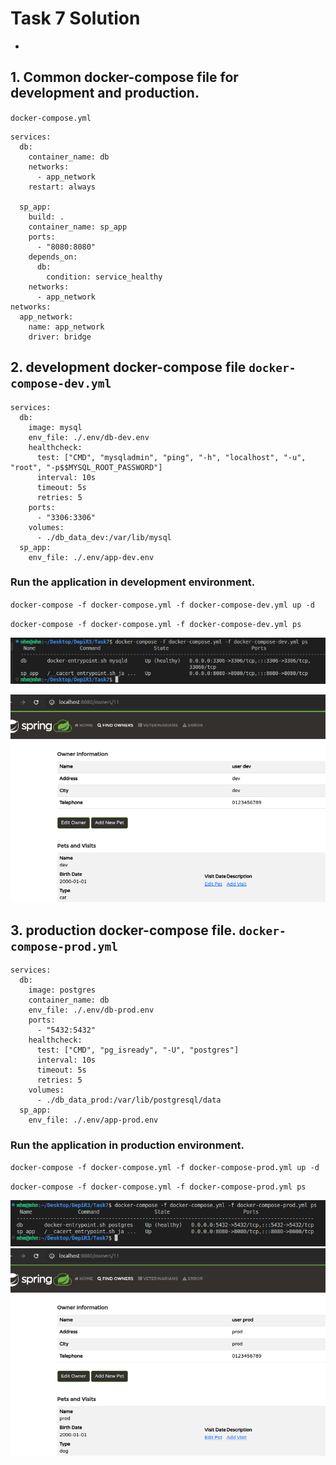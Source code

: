 # Task 7 Solution

*  

## 1. Common docker-compose file for development and production. 

`docker-compose.yml`

```
services:
  db:
    container_name: db
    networks:
      - app_network
    restart: always
  
  sp_app:
    build: .
    container_name: sp_app
    ports:
      - "8080:8080"
    depends_on:
      db:
        condition: service_healthy
    networks:
      - app_network
networks:
  app_network:
    name: app_network
    driver: bridge
```

## 2.  development docker-compose file `docker-compose-dev.yml`
```
services:
  db:
    image: mysql
    env_file: ./.env/db-dev.env
    healthcheck:
      test: ["CMD", "mysqladmin", "ping", "-h", "localhost", "-u", "root", "-p$$MYSQL_ROOT_PASSWORD"]
      interval: 10s
      timeout: 5s
      retries: 5
    ports:
      - "3306:3306"
    volumes:
      - ./db_data_dev:/var/lib/mysql
  sp_app:
    env_file: ./.env/app-dev.env
```

### Run the application in development environment.

`docker-compose -f docker-compose.yml -f docker-compose-dev.yml up -d`

`docker-compose -f docker-compose.yml -f docker-compose-dev.yml ps`

![ps](./Screenshots/image.png)

![localhost](./Screenshots/localhost.png)

## 3. production docker-compose file. `docker-compose-prod.yml`
```
services:
  db:
    image: postgres
    container_name: db
    env_file: ./.env/db-prod.env
    ports:
      - "5432:5432"
    healthcheck: 
      test: ["CMD", "pg_isready", "-U", "postgres"]
      interval: 10s
      timeout: 5s
      retries: 5
    volumes:
      - ./db_data_prod:/var/lib/postgresql/data
  sp_app:
    env_file: ./.env/app-prod.env
```

### Run the application in production environment.

`docker-compose -f docker-compose.yml -f docker-compose-prod.yml up -d`

`docker-compose -f docker-compose.yml -f docker-compose-prod.yml ps`

![ps_prod](./Screenshots/image%20copy.png)
![localhost-prod](./Screenshots/localhost_prod.png)